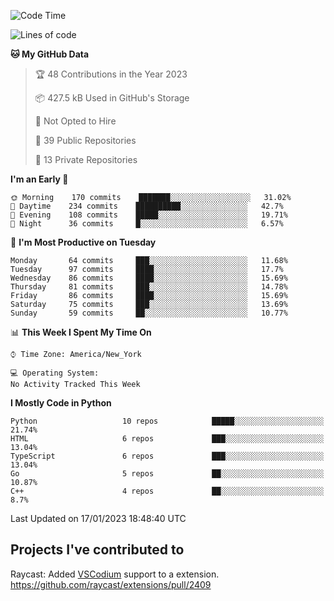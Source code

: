 <!--START_SECTION:waka-->
![Code Time](http://img.shields.io/badge/Code%20Time-238%20hrs%204%20mins-blue)

![Lines of code](https://img.shields.io/badge/From%20Hello%20World%20I%27ve%20Written-3%20Million%20lines%20of%20code-blue)

**🐱 My GitHub Data** 

> 🏆 48 Contributions in the Year 2023
 > 
> 📦 427.5 kB Used in GitHub's Storage 
 > 
> 🚫 Not Opted to Hire
 > 
> 📜 39 Public Repositories 
 > 
> 🔑 13 Private Repositories  
 > 
**I'm an Early 🐤** 

```text
🌞 Morning    170 commits    ███████░░░░░░░░░░░░░░░░░░   31.02% 
🌆 Daytime    234 commits    ██████████░░░░░░░░░░░░░░░   42.7% 
🌃 Evening    108 commits    █████░░░░░░░░░░░░░░░░░░░░   19.71% 
🌙 Night      36 commits     █░░░░░░░░░░░░░░░░░░░░░░░░   6.57%

```
📅 **I'm Most Productive on Tuesday** 

```text
Monday       64 commits     ███░░░░░░░░░░░░░░░░░░░░░░   11.68% 
Tuesday      97 commits     ████░░░░░░░░░░░░░░░░░░░░░   17.7% 
Wednesday    86 commits     ████░░░░░░░░░░░░░░░░░░░░░   15.69% 
Thursday     81 commits     ███░░░░░░░░░░░░░░░░░░░░░░   14.78% 
Friday       86 commits     ████░░░░░░░░░░░░░░░░░░░░░   15.69% 
Saturday     75 commits     ███░░░░░░░░░░░░░░░░░░░░░░   13.69% 
Sunday       59 commits     ██░░░░░░░░░░░░░░░░░░░░░░░   10.77%

```


📊 **This Week I Spent My Time On** 

```text
⌚︎ Time Zone: America/New_York

💻 Operating System: 
No Activity Tracked This Week

```

**I Mostly Code in Python** 

```text
Python                   10 repos            █████░░░░░░░░░░░░░░░░░░░░   21.74% 
HTML                     6 repos             ███░░░░░░░░░░░░░░░░░░░░░░   13.04% 
TypeScript               6 repos             ███░░░░░░░░░░░░░░░░░░░░░░   13.04% 
Go                       5 repos             ██░░░░░░░░░░░░░░░░░░░░░░░   10.87% 
C++                      4 repos             ██░░░░░░░░░░░░░░░░░░░░░░░   8.7%

```



 Last Updated on 17/01/2023 18:48:40 UTC
<!--END_SECTION:waka-->

## Projects I've contributed to
Raycast: Added [VSCodium](https://github.com/VSCodium/vscodium) support to a extension. https://github.com/raycast/extensions/pull/2409
